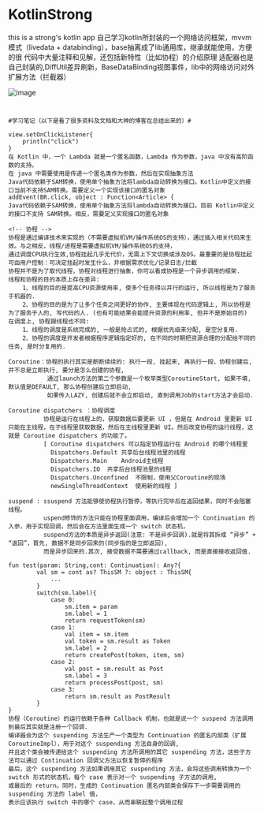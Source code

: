 # KotlinStrong
this is a strong's kotlin app
自己学习kotlin所封装的一个网络访问框架，mvvm模式（livedata + databinding），base抽离成了lib通用库，继承就能使用，方便的很
代码中大量注释和见解，还包括新特性（比如协程）的介绍原理
适配器也是自己封装的,DiffUtil差异刷新，BaseDataBinding视图事件，lib中的网络访问对外扩展方法（拦截器）

![image](https://github.com/1024477951/KotlinStrong/blob/master/gif/home.gif)

#
    #学习笔记（以下是看了很多资料及文档和大神的博客在总结出来的）#

   <!-- SAM 转换： Single Abstract Method Conversions，只有单个非默认抽象方法接口的转换（在 Java8 中也有这种机制）-->
    view.setOnClickListener{
        println("click")
    }
    在 Kotlin 中，一个 Lambda 就是一个匿名函数，Lambda 作为参数，java 中没有高阶函数的支持。
    在 java 中需要使用是传递一个匿名类作为参数，然后在实现抽象方法
    Java代码依赖于SAM转换，使用单个抽象方法将lambda自动转换为接口。Kotlin中定义的接口当前不支持SAM转换。需要定义一个实现该接口的匿名对象
    addEvent(BR.click, object : Function<Article> {
    Java代码依赖于SAM转换，使用单个抽象方法将lambda自动转换为接口。目前 Kotlin中定义的接口不支持 SAM转换。相反，需要定义实现接口的匿名对象

    <!-- 协程 -->
    协程是通过编译技术来实现的（不需要虚拟机VM/操作系统OS的支持），通过插入相关代码来生效。与之相反，线程/进程是需要虚拟机VM/操作系统OS的支持，
    通过调度CPU执行生效,协程挂起几乎无代价，无需上下文切换或涉及OS。最重要的是协程挂起可由用户控制：可决定挂起时发生什么，并根据需求优化/记录日志/拦截
    协程并不是为了取代线程，协程对线程进行抽象，你可以看成协程是一个异步调用的框架.
    线程和协程的目的本质上存在差异:
        1、线程的目的是提高CPU资源使用率, 使多个任务得以并行的运行, 所以线程是为了服务于机器的.
        2、协程的目的是为了让多个任务之间更好的协作, 主要体现在代码逻辑上, 所以协程是为了服务于人的, 写代码的人. (也有可能结果会能提升资源的利用率, 但并不是原始目的)
    在调度上, 协程跟线程也不同:
        1、线程的调度是系统完成的, 一般是抢占式的, 根据优先级来分配, 是空分复用.
        2、协程的调度是开发者根据程序逻辑指定好的, 在不同的时期把资源合理的分配给不同的任务, 是时分复用的.

    Coroutine：协程的执行其实是断断续续的: 执行一段, 挂起来, 再执行一段，协程创建后, 并不总是立即执行, 要分是怎么创建的协程,
               通过launch方法的第二个参数是一个枚举类型CoroutineStart, 如果不填, 默认值是DEFAULT, 那么协程创建后立即启动,
               如果传入LAZY, 创建后就不会立即启动, 直到调用Job的start方法才会启动.

    Coroutine dispatchers ：协程调度
              协程是运行在线程上的，获取数据后要更新 UI ，但是在 Android 里更新 UI 只能在主线程，在子线程里获取数据，然后在主线程里更新 UI。然后改变协程的运行线程，这就是 Coroutine dispatchers 的功能了。
              [ Coroutine dispatchers 可以指定协程运行在 Android 的哪个线程里
                Dispatchers.Default	共享后台线程池里的线程
                Dispatchers.Main	Android主线程
                Dispatchers.IO	共享后台线程池里的线程
                Dispatchers.Unconfined	不限制，使用父Coroutine的现场
                newSingleThreadContext	使用新的线程 ]

    suspend : ssuspend 方法能够使协程执行暂停，等执行完毕后在返回结果，同时不会阻塞线程。
              uspend修饰的方法只能在协程里面调用，编译后会增加一个 Continuation 的入参，用于实现回调，然后会在方法里面生成一个 switch 状态机，
              suspend方法的本质是异步返回(注意: 不是异步回调).就是将其拆成 “异步” + “返回”，首先, 数据不是同步回来的(同步指的是立即返回),
              而是异步回来的.其次, 接受数据不需要通过callback, 而是直接接收返回值.

    fun test(param: String,cont: Continuation): Any?{
            val sm = cont as? ThisSM ?: object : ThisSM{
                ...
            }
            switch(sm.label){
                case 0:
                    sm.item = param
                    sm.label = 1
                    return requestToken(sm)
                case 1:
                    val item = sm.item
                    val token = sm.result as Token
                    sm.label = 2
                    return createPost(token, item, sm)
                case 2:
                    val post = sm.result as Post
                    sm.label = 3
                    return processPost(post, sm)
                case 3:
                    return sm.result as PostResult
            }
    }
    协程（Coroutine）的运行依赖于各种 Callback 机制，也就是说一个 suspend 方法调用到最后其实就是注册一个回调.
    编译器会为这个 suspending 方法生产一个类型为 Continuation 的匿名内部类（扩展 CoroutineImpl），用于对这个 suspending 方法自身的回调,
    并且这个类会被传递给这个 suspending 方法所调用的其它 suspending 方法，这些子方法可以通过 Continuation 回调父方法以恢复暂停的程序
    最后，这个 suspending 方法如果调用其它 suspending 方法，会将这些调用转换为一个 switch 形式的状态机，每个 case 表示对一个 suspending 子方法的调用,
    或最后的 return。同时，生成的 Continuation 匿名内部类会保存下一步需要调用的 suspending 方法的 label 值，
    表示应该执行 switch 中的哪个 case，从而串联起整个调用过程
#

